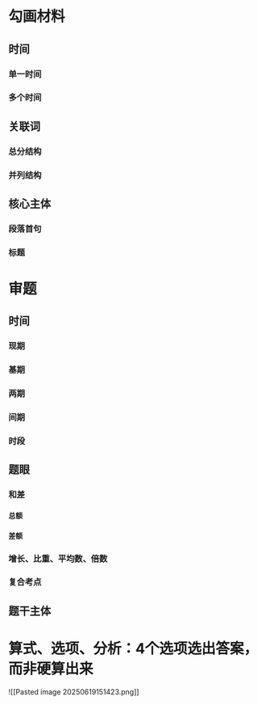 # 勾画材料
## 时间
### 单一时间
### 多个时间
## 关联词
### 总分结构
### 并列结构
## 核心主体
### 段落首句
### 标题
# 审题
## 时间
### 现期
### 基期
### 两期
### 间期
### 时段
## 题眼
### 和差
#### 总额
#### 差额
### 增长、比重、平均数、倍数
### 复合考点
## 题干主体
# 算式、选项、分析：4个选项选出答案，而非硬算出来


![[Pasted image 20250619151423.png]]